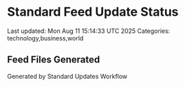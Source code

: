 # Standard Feed Update Status
Last updated: Mon Aug 11 15:14:33 UTC 2025
Categories: technology,business,world

## Feed Files Generated

Generated by Standard Updates Workflow
